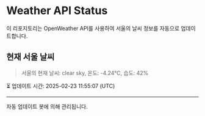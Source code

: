 
# Weather API Status

이 리포지토리는 OpenWeather API를 사용하여 서울의 날씨 정보를 자동으로 업데이트합니다.

## 현재 서울 날씨
> 서울의 현재 날씨: clear sky, 온도: -4.24°C, 습도: 42%

⏳ 업데이트 시간: 2025-02-23 11:55:07 (UTC)

---
자동 업데이트 봇에 의해 관리됩니다.

